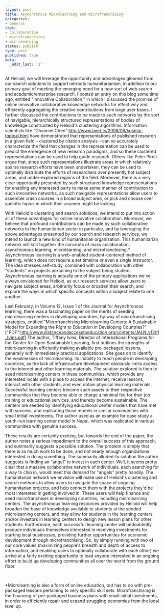 ```yaml
---
layout: post
title: Asynchronous Microlearning and Microfranchising
categories:
- General
tags:
- collaboration
- microfranchising
- microlearning
status: publish
type: post
published: true
meta:
  _edit_last: '1'
---
```

At Helioid, we will leverage the opportunity and advantages gleaned from our search solutions to support netroots humanitarianism, in addition to our primary goal of meeting the emerging need for a new sort of web search and academic/enterprise research.  I posted an entry on this blog some time ago, entitled "Innovative Collaboration," in which I discussed the promise of online innovative collaborative knowledge networks for effectively and efficiently aggregating the creative contributions from large user bases.  I further discussed the contributions to be made to such networks by the sort of navigable, hierarchically structured representations of bodies of knowledge constructed by Helioid's clustering algorithms.  Information scientists like "Chaomei Chen":http://www.beet.tv/2008/06/kosmix-topical.html have demonstrated that representations of published research in a given field &ndash; clustered by citation analysis &ndash; can so accurately characterize the field that changes in the representation can be used to predict the emergence of new research paradigms, and so these clustered representations can be used to help guide research.  Others like Peter Pirolli argue that, since such representations illustrate areas in which relatively sparse research efforts have been undertaken, they can be used to optimally distribute the efforts of researchers over presently hot subject areas, and under-explored regions of the field.  Moreover, there is a very clear opportunity presented by such structured knowledge representations for enabling any interested party to make some manner of contribution to such innovative networks, as such navigable representations allow users to assemble crash courses in a broad subject area, or pick and choose over specific topics in which their acumen might be lacking.

With Helioid's clustering and search solutions, we intend to put into action all of these advantages for online innovative collaboration.  Moreover, we believe that profound contributions can be made by such collaborative networks to the humanitarian sector in particular, and by leveraging the above advantages presented by our search and research services, we intend to launch a new kind of humanitarian organization.  This humanitarian network will knit together the concepts of mass collaboration, asynchronous learning, microlearning, and microfranchising.* Asynchronous learning is a web-enabled student-centered method of learning, which does not require a set timeline or even a single instructor.  The idea stresses self-study, combined with collaboration with other "students" on projects pertaining to the subject being studied.  Asynchronous learning is actually one of the primary applications we've always envisioned for Helioid, as our research services allow users to navigate subject areas, arbitrarily focus or broaden their search, and explore the ways in which specific concepts within a subject relate to one another.

Last February, in Volume 12, Issue 1 of the Journal for Asynchronous learning, there was a fascinating paper on the merits of seeding microlearning centers in developing countries, by way of microfranchising strategies, entitled "Microfranchising Microlearning Centers: A Sustainable Model for Expanding the Right to Education in Developing Countries?" ["PDF":http://www.distanceandaccesstoeducation.org/contents/JALN_v12n1_Ivins.pdf]  The author, Tiffany Ivins, Director of International Programs for the Center for Open Sustainable Learning, first outlines the strengths of microlearning in efficiently making available pre-packaged lessons, generally with immediately practical applications.  She goes on to identify the weaknesses of microlearning: its inability to reach people in developing countries, as the lack of infrastructure development obviously limits access to the internet and other learning materials.  The solution explored is then to seed microlearning centers in these communities, which provide any interested locals with a place to access the internet, receive lessons, interact with other students, and even obtain physical learning materials.  Successful learning centers become such assets to their respective communities that they become able to charge a minimal fee for their job training or educational services, and thereby become sustainable.  The centers are seeded by identifying educational center models that have met with success, and replicating those models in similar communities with small initial investments.  The author used as an example for case study a youth-run learning center model in Nepal, which was replicated in various communities with genuine success.

These results are certainly exciting, but towards the end of the paper, the author notes a serious impediment to the overall success of this approach, and summarily suggests a possible solution.  The problem is simply that there is so much work to be done, and not nearly enough organizations interested in doing something. The summarily alluded-to solution the author suggests is finding an "angel" to invest in each center.  Well, it seems pretty clear that a massive collaborative network of individuals, each searching for a way to chip in, would meet this demand for "angels" pretty handily.  The humanitarian network we envision will make use of Helioid's clustering and search methods to allow users to navigate the space of ongoing humanitarian projects, and help connect them with the projects they'd be most interested in getting involved in.  These users will help finance and seed microfranchises in developing countries, including microlearning centers.  The asynchronous learning resources provided by Helioid will help broaden the base of knowledge available to students at the seeded microlearning centers, and may allow for students in the learning centers and/or investors in learning centers to design new lesson plans for other students.  Furthermore, each successful learning center will undoubtedly produce individuals themselves interested in receiving investments for starting local businesses, providing further opportunities for economic development through microfranchising.  So, by simply running with two of our core values (maximizing people's breadth and depth of access to information, and enabling users to optimally collaborate with each other) we arrive at a fairly exciting opportunity to lead anyone interested in an ongoing effort to build up developing communities all over the world from the ground floor.

<br/>

*Microlearning is also a form of online education, but has to do with pre-packaged lessons pertaining to very specific skill sets.  Microfranchising is the financing of pre-packaged business plans with small initial investments, in order to efficiently repair and expand struggling economies from the local level up.
